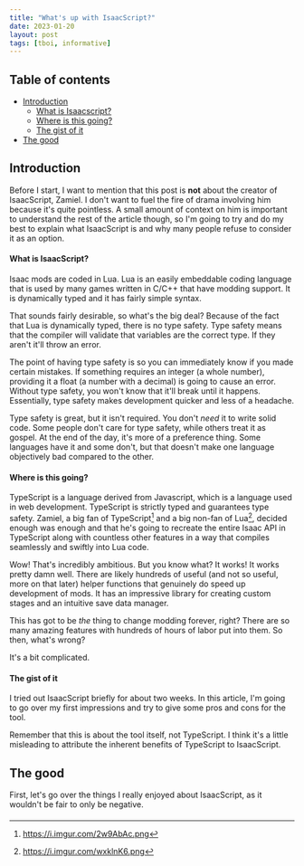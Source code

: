 ```yaml
---
title: "What's up with IsaacScript?"
date: 2023-01-20
layout: post
tags: [tboi, informative]
---
```


## Table of contents

- [Introduction](#introduction)
  - [What is Isaacscript?](#what-is-isaacscript)
  - [Where is this going?](#where-is-this-going)
  - [The gist of it](#the-gist-of-it)
- [The good](#the-good)

## Introduction <a name="introduction"></a>


Before I start, I want to mention that this post is **not** about the creator of IsaacScript, Zamiel. I don't want to fuel the fire of drama involving him because it's quite pointless. A small amount of context on him is important to understand the rest of the article though, so I'm going to try and do my best to explain what IsaacScript is and why many people refuse to consider it as an option.

#### What is IsaacScript? <a name="what-is-isaacscript"></a>

Isaac mods are coded in Lua. Lua is an easily embeddable coding language that is used by many games written in C/C++ that have modding support. It is dynamically typed and it has fairly simple syntax.

That sounds fairly desirable, so what's the big deal? Because of the fact that Lua is dynamically typed, there is no type safety. Type safety means that the compiler will validate that variables are the correct type. If they aren't it'll throw an error.

The point of having type safety is so you can immediately know if you made certain mistakes. If something requires an integer (a whole number), providing it a float (a number with a decimal) is going to cause an error. Without type safety, you won't know that it'll break until it happens. Essentially, type safety makes development quicker and less of a headache.

Type safety is great, but it isn't required. You don't *need* it to write solid code. Some people don't care for type safety, while others treat it as gospel. At the end of the day, it's more of a preference thing. Some languages have it and some don't, but that doesn't make one language objectively bad compared to the other.

#### Where is this going? <a name="where-is-this-going"></a>

TypeScript is a language derived from Javascript, which is a language used in web development. TypeScript is strictly typed and guarantees type safety. Zamiel, a big fan of TypeScript[^1] and a big non-fan of Lua[^2], decided enough was enough and that he's going to recreate the entire Isaac API in TypeScript along with countless other features in a way that compiles seamlessly and swiftly into Lua code.

Wow! That's incredibly ambitious. But you know what? It works! It works pretty damn well. There are likely hundreds of useful (and not so useful, more on that later) helper functions that genuinely do speed up development of mods. It has an impressive library for creating custom stages and an intuitive save data manager.

This has got to be *the* thing to change modding forever, right? There are so many amazing features with hundreds of hours of labor put into them. So then, what's wrong?

It's a bit complicated.

#### The gist of it <a name="the-gist-of-it"></a>

I tried out IsaacScript briefly for about two weeks. In this article, I'm going to go over my first impressions and try to give some pros and cons for the tool.

Remember that this is about the tool itself, not TypeScript. I think it's a little misleading to attribute the inherent benefits of TypeScript to IsaacScript.

## The good <a name="the-good"></a>

First, let's go over the things I really enjoyed about IsaacScript, as it wouldn't be fair to only be negative.

#### 

[^1]: https://i.imgur.com/2w9AbAc.png
[^2]: https://i.imgur.com/wxklnK6.png